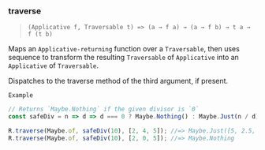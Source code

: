 ### traverse

> ```(Applicative f, Traversable t) => (a → f a) → (a → f b) → t a → f (t b)```

Maps an `Applicative-returning` function over a `Traversable`, then uses sequence to transform the resulting `Traversable` of `Applicative` into an `Applicative` of `Traversable`.

Dispatches to the traverse method of the third argument, if present.

`Example`

```js
// Returns `Maybe.Nothing` if the given divisor is `0`
const safeDiv = n => d => d === 0 ? Maybe.Nothing() : Maybe.Just(n / d)

R.traverse(Maybe.of, safeDiv(10), [2, 4, 5]); //=> Maybe.Just([5, 2.5, 2])
R.traverse(Maybe.of, safeDiv(10), [2, 0, 5]); //=> Maybe.Nothing
```